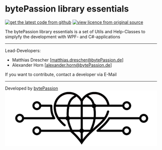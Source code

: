 
# bytePassion library essentials

[![get the latest code from github](https://img.shields.io/badge/code-on%20github-lightgrey.svg)](https://github.com/bytePassion/bytePassion.Library.Essentials.git)
[![view licence from original source](https://img.shields.io/badge/licence-Apache%202.0-orange.svg)](http://www.apache.org/licenses/LICENSE-2.0)

The bytePassion library essentials is a set of Utils and Help-Classes to simplyfy the development with WPF- and C#-applications

---

Lead-Developers:
- Matthias Drescher [[matthias.drescher@bytePassion.de](matthias.drescher@bytePassion.de)]
- Alexander Horn [[alexander.horn@bytePassion.de](alexander.horn@bytePassion.de)]

If you want to contribute, contact a developer via E-Mail

---

Developed by [bytePassion](http://www.bytePassion.de)
![bytePassion_Logo](/bytePassionLogo.png)